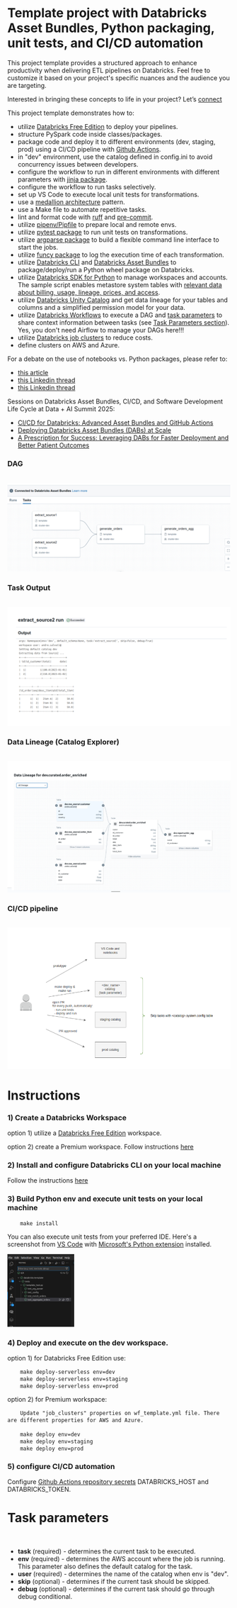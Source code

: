 
# Template project with Databricks Asset Bundles, Python packaging, unit tests, and CI/CD automation

This project template provides a structured approach to enhance productivity when delivering ETL pipelines on Databricks. Feel free to customize it based on your project's specific nuances and the audience you are targeting.

Interested in bringing these concepts to life in your project? Let’s [connect](https://www.linkedin.com/in/andresalvati/)

This project template demonstrates how to:

- utilize [Databricks Free Edition](https://docs.databricks.com/aws/en/getting-started/free-edition) to deploy your pipelines.
- structure PySpark code inside classes/packages.
- package code and deploy it to different environments (dev, staging, prod) using a CI/CD pipeline with [Github Actions](https://docs.github.com/en/actions).
- in "dev" environment, use the catalog defined in config.ini to avoid concurrency issues between developers.
- configure the workflow to run in different environments with different parameters with [jinja package](https://pypi.org/project/jinja2/).
- configure the workflow to run tasks selectively.
- set up VS Code to execute local unit tests for transformations.
- use a [medallion architecture](https://www.databricks.com/glossary/medallion-architecture) pattern.
- use a Make file to automate repetitive tasks.
- lint and format code with [ruff](https://docs.astral.sh/ruff/) and [pre-commit](https://pre-commit.com/).
- utilize [pipenv/Pipfile](https://pipenv.pypa.io/) to prepare local and remote envs.
- utilize [pytest package](https://pypi.org/project/pytest/) to run unit tests on transformations.
- utilize [argparse package](https://pypi.org/project/argparse/) to build a flexible command line interface to start the jobs.
- utilize [funcy package](https://pypi.org/project/funcy/) to log the execution time of each transformation.
- utilize [Databricks CLI](https://docs.databricks.com/en/dev-tools/cli/index.html) and [Databricks Asset Bundles](https://docs.databricks.com/en/dev-tools/bundles/index.html) to package/deploy/run a Python wheel package on Databricks.
- utilize [Databricks SDK for Python](https://docs.databricks.com/en/dev-tools/sdk-python.html) to manage workspaces and accounts. The sample script enables metastore system tables with [relevant data about billing, usage, lineage, prices, and access](https://www.youtube.com/watch?v=LcRWHzk8Wm4).
- utilize [Databricks Unity Catalog](https://www.databricks.com/product/unity-catalog) and get data lineage for your tables and columns and a simplified permission model for your data.
- utilize [Databricks Workflows](https://docs.databricks.com/en/workflows/index.html) to execute a DAG and [task parameters](https://docs.databricks.com/en/workflows/jobs/parameter-value-references.html) to share context information between tasks (see [Task Parameters section](#task-parameters)). Yes, you don't need Airflow to manage your DAGs here!!!
- utilize [Databricks job clusters](https://docs.databricks.com/en/workflows/jobs/use-compute.html#use-databricks-compute-with-your-jobs) to reduce costs.
- define clusters on AWS and Azure.

For a debate on the use of notebooks vs. Python packages, please refer to:
- [this article](https://dataengineeringcentral.substack.com/p/apple-pie-angry-people-other-news)
- [this Linkedin thread](https://www.linkedin.com/feed/update/urn:li:activity:7171661784997715968/)
- [this Linkedin thread](https://www.linkedin.com/feed/update/urn:li:activity:7170904539380875264/)

Sessions on Databricks Asset Bundles, CI/CD, and Software Development Life Cycle at Data + AI Summit 2025:
- [CI/CD for Databricks: Advanced Asset Bundles and GitHub Actions](https://www.youtube.com/watch?v=XumUXF1e6RI)
- [Deploying Databricks Asset Bundles (DABs) at Scale](https://www.youtube.com/watch?v=mMwprgB-sIU)
- [A Prescription for Success: Leveraging DABs for Faster Deployment and Better Patient Outcomes](https://www.youtube.com/watch?v=01JHTM2UP-U)

### DAG

<br>

<img src="docs/dag.png">

<br>

### Task Output

<br>

<img src="docs/task output.png">

<br>

### Data Lineage (Catalog Explorer)

<br>

<img src="docs/data lineage.png">

<br>


### CI/CD pipeline

<br>

<img src="docs/ci_cd.png">

<br>


# Instructions

### 1) Create a Databricks Workspace

option 1) utilize a [Databricks Free Edition](https://docs.databricks.com/aws/en/getting-started/free-edition) workspace.

option 2) create a Premium workspace. Follow instructions [here](https://github.com/databricks/terraform-databricks-examples)


### 2) Install and configure Databricks CLI on your local machine

Follow the instructions [here](https://docs.databricks.com/en/dev-tools/cli/install.html)


### 3) Build Python env and execute unit tests on your local machine

        make install

You can also execute unit tests from your preferred IDE. Here's a screenshot from [VS Code](https://code.visualstudio.com/) with [Microsoft's Python extension](https://marketplace.visualstudio.com/items?itemName=ms-python.python) installed.

<img src="docs/vscode.png"  width="30%" height="30%">

### 4) Deploy and execute on the dev workspace.

option 1) for Databricks Free Edition use:

        make deploy-serverless env=dev
        make deploy-serverless env=staging
        make deploy-serverless env=prod


option 2) for Premium workspace:

        Update "job_clusters" properties on wf_template.yml file. There are different properties for AWS and Azure.

        make deploy env=dev
        make deploy env=staging
        make deploy env=prod


### 5) configure CI/CD automation

Configure [Github Actions repository secrets](https://docs.github.com/en/actions/security-guides/using-secrets-in-github-actions) DATABRICKS_HOST and DATABRICKS_TOKEN.


# Task parameters

<br>


- **task** (required) - determines the current task to be executed.
- **env** (required) - determines the AWS account where the job is running. This parameter also defines the default catalog for the task.
- **user** (required) - determines the name of the catalog when env is "dev".
- **skip** (optional) - determines if the current task should be skipped.
- **debug** (optional) - determines if the current task should go through debug conditional.
